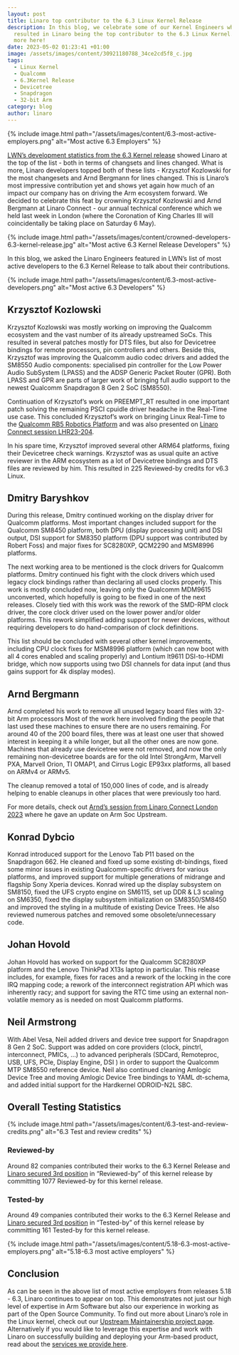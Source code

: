 ```yaml
---
layout: post
title: Linaro top contributor to the 6.3 Linux Kernel Release
description: In this blog, we celebrate some of our Kernel Engineers whose work
  resulted in Linaro being the top contributor to the 6.3 Linux Kernel. Read
  more here!
date: 2023-05-02 01:23:41 +01:00
image: /assets/images/content/30921180788_34ce2cd5f8_c.jpg
tags:
  - Linux Kernel
  - Qualcomm
  - 6.3Kernel Release
  - Devicetree
  - Snapdragon
  - 32-bit Arm
category: blog
author: linaro
---
```

{% include image.html path="/assets/images/content/6.3-most-active-employers.png" alt="Most active 6.3 Employers" %}

[LWN’s development statistics from the 6.3 Kernel release](https://lwn.net/Articles/929582/) showed Linaro at the top of the list - both in terms of changsets and lines changed. What is more, Linaro developers topped both of these lists - Krzysztof Kozlowski for the most changesets and Arnd Bergmann for lines changed. This is Linaro’s most impressive contribution yet and shows yet again how much of an impact our company has on driving the Arm ecosystem forward. We decided to celebrate this feat by crowning Krzysztof Kozlowski and Arnd Bergmann at Linaro Connect - our annual technical conference which we held last week in London (where the Coronation of King Charles III will coincidentally be taking place on Saturday 6 May). 

{% include image.html path="/assets/images/content/crowned-developers-6.3-kernel-release.jpg" alt="Most active 6.3 Kernel Release Developers" %}

In this blog, we asked the Linaro Engineers featured in LWN’s list of most active developers to the 6.3 Kernel Release to talk about their contributions.

{% include image.html path="/assets/images/content/6.3-most-active-developers.png" alt="Most active 6.3 Developers" %}

## Krzysztof Kozlowski

Krzysztof Kozlowski was mostly working on improving the Qualcomm ecosystem and the vast number of its already upstreamed SoCs. This resulted in several patches mostly for DTS files, but also for Devicetree bindings for remote processors, pin controllers and others. Beside this, Krzysztof was improving the Qualcomm audio codec drivers and added the SM8550 Audio components: specialised pin controller for the Low Power Audio SubSystem (LPASS) and the ADSP Generic Packet Router (GPR). Both LPASS and GPR are parts of larger work of bringing full audio support to the newest Qualcomm Snapdragon 8 Gen 2 SoC (SM8550).

Continuation of Krzysztof’s work on PREEMPT_RT resulted in one important patch solving the remaining PSCI cpuidle driver headache in the Real-Time use case. This concluded Krzysztof’s work on bringing Linux Real-Time to the [Qualcomm RB5 Robotics Platform](https://www.qualcomm.com/products/internet-of-things/industrial/industrial-automation/robotics-rb5-platform) and was also presented on [Linaro Connect session LHR23-204](https://resources.linaro.org/en/resource/fX76n9YiNUCfCTMvLRCWAv).

In his spare time, Krzysztof improved several other ARM64 platforms, fixing their Devicetree check warnings. Krzysztof was as usual quite an active reviewer in the ARM ecosystem as a lot of Devicetree bindings and DTS files are reviewed by him. This resulted in 225 Reviewed-by credits for v6.3 Linux.

## Dmitry Baryshkov

During this release, Dmitry continued working on the display driver for Qualcomm platforms. Most important changes included support for the Qualcomm SM8450 platform, both DPU (display processing unit) and DSI output, DSI support for SM8350 platform (DPU support was contributed by Robert Foss) and major fixes for SC8280XP, QCM2290 and MSM8996 platforms.

The next working area to be mentioned is the clock drivers for Qualcomm platforms. Dmitry continued his fight with the clock drivers which used legacy clock bindings rather than declaring all used clocks properly. This work is mostly concluded now, leaving only the Qualcomm MDM9615 unconverted, which hopefully is going to be fixed in one of the next releases. Closely tied with this work was the rework of the SMD-RPM clock driver, the core clock driver used on the lower power and/or older platforms. This rework simplified adding support for newer devices, without requiring developers to do hand-comparison of clock definitions.

This list should be concluded with several other kernel improvements, including CPU clock fixes for MSM8996 platform (which can now boot with all 4 cores enabled and scaling properly) and Lontium lt9611 DSI-to-HDMI bridge, which now supports using two DSI channels for data input (and thus gains support for 4k display modes).

## Arnd Bergmann

Arnd completed his work to remove all unused legacy board files with 32-bit Arm processors Most of the work here involved finding the people that last used these machines to ensure there are no users remaining. For around 40 of the 200 board files, there was at least one user that showed interest in keeping it a while longer, but all the other ones are now gone.
Machines that already use devicetree were not removed, and now the only remaining non-devicetree boards are for the old Intel StrongArm, Marvell PXA, Marvell Orion, TI OMAP1, and Cirrus Logic EP93xx platforms, all based on ARMv4 or ARMv5.

The cleanup removed a total of 150,000 lines of code, and is already helping to enable cleanups in other places that were previously too hard.

For more details, check out [Arnd’s session from Linaro Connect London 2023](https://resources.linaro.org/en/resource/aLLCnNzxqpY43NwtA7TVTs) where he gave an update on Arm Soc Upstream.

## Konrad Dybcio

Konrad introduced support for the Lenovo Tab P11 based on the Snapdragon 662. He cleaned and fixed up some existing dt-bindings, fixed some minor issues in existing Qualcomm-specific drivers for various platforms, and improved support for multiple generations of midrange and flagship Sony Xperia devices. Konrad wired up the display subsystem on SM8150, fixed the UFS crypto engine on SM6115, set up DDR & L3 scaling on SM6350, fixed the display subsystem initialization on SM8350/SM8450 and improved the styling in a multitude of existing Device Trees. He also reviewed numerous patches and removed some obsolete/unnecessary code.

## Johan Hovold

Johan Hovold has worked on support for the Qualcomm SC8280XP platform and the Lenovo ThinkPad X13s laptop in particular. This release includes, for example, fixes for races and a rework of the locking in the core IRQ mapping code; a rework of the interconnect registration API which was inherently racy; and support for saving the RTC time using an external non-volatile memory as is needed on most Qualcomm platforms.

## Neil Armstrong

With Abel Vesa, Neil added drivers and device tree support for Snapdragon 8 Gen 2 SoC. Support was added on core providers (clock, pinctrl, interconnect, PMICs, …) to advanced peripherals (SDCard, Remoteproc, USB, UFS, PCIe, Display Engine, DSI ) in order to support the Qualcomm MTP SM8550 reference device. Neil also continued cleaning Amlogic Device Tree and moving Amlogic Device Tree bindings to YAML dt-schema, and added initial support for the Hardkernel ODROID-N2L SBC.

## Overall Testing Statistics

{% include image.html path="/assets/images/content/6.3-test-and-review-credits.png" alt="6.3 Test and review credits" %}

### Reviewed-by

Around 82 companies contributed their works to the 6.3 Kernel Release and
[Linaro secured 3rd position](https://remword.com/kps_result/6.3_review.html) in “Reviewed-by” of this kernel release by committing 1077 Reviewed-by for this kernel release.

### Tested-by

Around 49 companies contributed their works to the 6.3 Kernel Release and
[Linaro secured 3rd position](https://remword.com/kps_result/6.3_test.html) in “Tested-by” of this kernel release by committing 161 Tested-by for this kernel release.

{% include image.html path="/assets/images/content/5.18-6.3-most-active-employers.png" alt="5.18-6.3 most active employers" %}

## Conclusion

As can be seen in the above list of most active employers from releases 5.18 - 6.3, Linaro continues to appear on top. This demonstrates not just our high level of expertise in Arm Software but also our experience in working as part of the Open Source Community. To find out more about Linaro’s role in the Linux kernel, check out our [](https://linaro.atlassian.net/wiki/spaces/UM/overview)[Upstream Maintainership project page](https://linaro.atlassian.net/wiki/spaces/UM/overview). Alternatively if you would like to leverage this expertise and work with Linaro on successfully building and deploying your Arm-based product, read about the [services we provide here](https://www.linaro.org/services/).